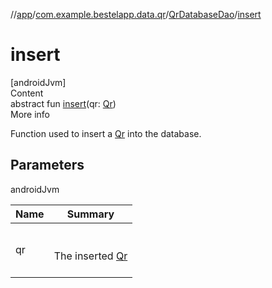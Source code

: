 //[app](../../index.md)/[com.example.bestelapp.data.qr](../index.md)/[QrDatabaseDao](index.md)/[insert](insert.md)



# insert  
[androidJvm]  
Content  
abstract fun [insert](insert.md)(qr: [Qr](../-qr/index.md))  
More info  


Function used to insert a [Qr](../-qr/index.md) into the database.



## Parameters  
  
androidJvm  
  
|  Name|  Summary| 
|---|---|
| <a name="com.example.bestelapp.data.qr/QrDatabaseDao/insert/#com.example.bestelapp.data.qr.Qr/PointingToDeclaration/"></a>qr| <a name="com.example.bestelapp.data.qr/QrDatabaseDao/insert/#com.example.bestelapp.data.qr.Qr/PointingToDeclaration/"></a><br><br>The inserted [Qr](../-qr/index.md)<br><br>
  
  




